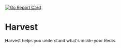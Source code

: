 [![Go Report Card](https://goreportcard.com/badge/github.com/31z4/harvest)](https://goreportcard.com/report/github.com/31z4/harvest)

# Harvest

Harvest helps you understand what's inside your Redis.